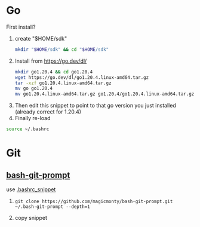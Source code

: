 # Go

First install?
 1. create "$HOME/sdk"
    ```sh
    mkdir "$HOME/sdk" && cd "$HOME/sdk"
    ```
 2. Install from https://go.dev/dl/
    ```sh
    mkdir go1.20.4 && cd go1.20.4
    wget https://go.dev/dl/go1.20.4.linux-amd64.tar.gz
    tar -xzf go1.20.4.linux-amd64.tar.gz
    mv go go1.20.4
    mv go1.20.4.linux-amd64.tar.gz go1.20.4/go1.20.4.linux-amd64.tar.gz
    ```
 3. Then edit this snippet to point to that go version you just installed (already correct for 1.20.4)
 4. Finally re-load
 ``` sh
 source ~/.bashrc
 ```

# Git

## [bash-git-prompt](https://github.com/magicmonty/bash-git-prompt)

use [.bashrc_snippet](https://github.com/Synthace-Alex-Lewis/LexerConfig/blob/main/bash/.bashrc_snippet)

1.
    ```
    git clone https://github.com/magicmonty/bash-git-prompt.git ~/.bash-git-prompt --depth=1
    ```
2. copy snippet